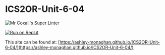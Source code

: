 # ICS2OR-Unit-6-04

[![Mr Coxall's Super Linter](https://github.com/ashley-monaghan/ICS2OR-Unit-6-04/workflows/Mr%20Coxall's%20Super%20Linter/badge.svg)](https://github.com/ashley-monaghan/ICS2OR-Unit-6-04/actions)

[![Run on Repl.it](https://repl.it/badge/github/ashley-monaghan/ICS2OR-Unit-6-04)](https://repl.it/github/ashley-monaghan/ICS2OR-Unit-6-04)

This site can be found at: [https://ashley-monaghan.github.io/ICS2OR-Unit-6-04/](https://ashley-monaghan.github.io/ICS2OR-Unit-6-04/)
